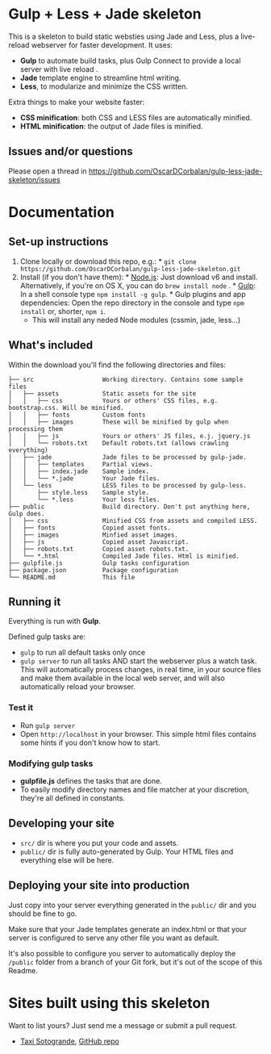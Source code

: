 ﻿# Gulp + Less + Jade skeleton

This is a skeleton to build static websties using Jade and Less, plus a live-reload webserver for faster development. It uses:
  * **Gulp** to automate build tasks, plus Gulp Connect to provide a local server with live reload .
  * **Jade** template engine to streamline html writing.
  * **Less**, to modularize and minimize the CSS written.

Extra things to make your website faster:
 * **CSS minification**: both CSS and LESS files are automatically minified.
 * **HTML minification**: the output of Jade files is minified.

## Issues and/or questions

Please open a thread in https://github.com/OscarDCorbalan/gulp-less-jade-skeleton/issues

# Documentation

## Set-up instructions

  1. Clone locally or download this repo, e.g.:
    * `git clone https://github.com/OscarDCorbalan/gulp-less-jade-skeleton.git`
  1. Install (if you don't have them):
    * [Node.js](http://nodejs.org): Just download v6 and install. Alternatively, if you're on OS X, you can do  `brew install node` .
    * [Gulp](http://gulpjs.com): In a shell console type `npm install -g gulp`.
    * Gulp plugins and app dependencies: Open the repo directory in the console and type `npm install` or, shorter, `npm i`.
	  * This will install any neded Node modules (cssmin, jade, less...)

## What's included

Within the download you'll find the following directories and files:

```
├── src                   Working directory. Contains some sample files
│   ├── assets            Static assets for the site
│   │   ├── css           Yours or others' CSS files, e.g. bootstrap.css. Will be minified.
│   │   ├── fonts         Custom fonts
│   │   ├── images        These will be minified by gulp when processing them
│   │   ├── js            Yours or others' JS files, e.j. jquery.js
│   │   └── robots.txt    Default robots.txt (allows crawling everything)
│   ├── jade              Jade files to be processed by gulp-jade.
│   │   ├── templates     Partial views.
│   │   ├── index.jade    Sample index.
│   │   └── *.jade        Your Jade files.
│   └── less	          LESS files to be processed by gulp-less.
│       ├── style.less	  Sample style.
│       └── *.less 	      Your less files.
├── public                Build directory. Don't put anything here, Gulp does.
│   ├── css	              Minified CSS from assets and compiled LESS.
│   ├── fonts	          Copied asset fonts.
│   ├── images	          Minfied asset images.
│   ├── js 	              Copied asset Javascript.
│   ├── robots.txt 	      Copied asset robots.txt.
│   └── *.html	          Compiled Jade files. Html is minified.
├── gulpfile.js           Gulp tasks configuration  
├── package.json          Package configuration  
└── README.md             This file
```

## Running it

Everything is run with **Gulp**.

Defined gulp tasks are:
  * `gulp` to run all default tasks only once
  * `gulp server` to run all tasks AND start the webserver plus a watch task. This will automatically process changes, in real time, in your source files and make them available in the local web server, and will also automatically reload your browser.

### Test it

  * Run `gulp server`
  * Open `http://localhost` in your browser. This simple html files contains some hints if you don't know how to start.

### Modifying gulp tasks

  * **gulpfile.js** defines the tasks that are done.
  * To easily modify directory names and file matcher at your discretion, they're all defined in constants.

## Developing your site

* `src/` dir is where you put your code and assets.
* `public/` dir is fully auto-generated by Gulp. Your HTML files and everything else will be here.

## Deploying your site into production

Just copy into your server everything generated in the `public/` dir and you should be fine to go.

Make sure that your Jade templates generate an index.html or that your server is configured to serve any other file you want as default.

It's also possible to configure you server to automatically deploy the `/public` folder from a branch of your Git fork, but it's out of the scope of this Readme.


# Sites built using this skeleton

Want to list yours? Just send me a message or submit a pull request.

  * [Taxi Sotogrande](http://www.sotogrande.taxi), [GitHub repo](https://github.com/OscarDCorbalan/sotogrande.taxi)
